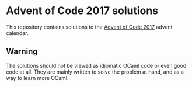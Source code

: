# Advent of Code 2017 solutions

This repository contains solutions to the [Advent of Code
2017](http://adventofcode.com/2017) advent calendar.

## Warning

The solutions should not be viewed as idiomatic OCaml code or even
good code at all. They are mainly written to solve the problem at
hand, and as a way to learn more OCaml.
